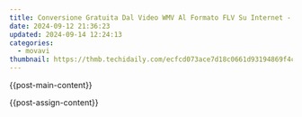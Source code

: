 ```yaml
---
title: Conversione Gratuita Dal Video WMV Al Formato FLV Su Internet - Scambia Video Convertitore Rapido Online Di Movavi
date: 2024-09-12 21:36:23
updated: 2024-09-14 12:24:13
categories:
  - movavi
thumbnail: https://thmb.techidaily.com/ecfcd073ace7d18c0661d93194869f4c69c9a93b7f7e0b0c3bf6cf212d7d6071.jpg
---
```


{{post-main-content}}

<ins class="adsbygoogle"
     style="display:block"
     data-ad-format="autorelaxed"
     data-ad-client="ca-pub-7571918770474297"
     data-ad-slot="1223367746"></ins>

{{post-assign-content}}

<ins class="adsbygoogle"
     style="display:block"
     data-ad-client="ca-pub-7571918770474297"
     data-ad-slot="8358498916"
     data-ad-format="auto"
     data-full-width-responsive="true"></ins>
